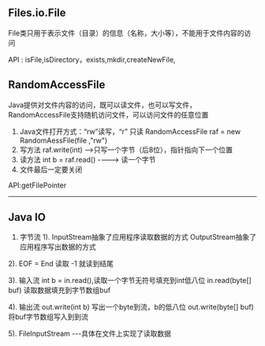 ## Files.io.File

File类只用于表示文件（目录）的信息（名称，大小等），不能用于文件内容的访问

API : isFile,isDirectory，exists,mkdir,createNewFile,
## RandomAccessFile
Java提供对文件内容的访问，既可以读文件，也可以写文件，RandomAccessFile支持随机访问文件，可以访问文件的任意位置
1. Java文件打开方式：“rw”读写，“r” 只读
RandomAccessFile raf = new RandomAessFile(file ,"rw")
2. 写方法
  raf.write(int)  -->只写一个字节（后8位），指针指向下一个位置
3. 读方法
  int b = raf.read() ----> 读一个字节
4. 文件最后一定要关闭

API:getFilePointer

-----------------
##  Java IO
1. 字节流
  1). InputStream抽象了应用程序读取数据的方式
      OutputStream抽象了应用程序写出数据的方式
        
  2). EOF = End 读取 -1 就读到结尾
    
  3). 输入流
    int b = in.read(),读取一个字节无符号填充到int低八位
    in.read(byte[] buf) 读取数据填充到字节数组buf
      
  4). 输出流
    out.write(int b) 写出一个byte到流，b的低八位
    out.write(byte[] buf) 将buf字节数组写入到到流
      
  5). FileInputStream ---具体在文件上实现了读取数据
    
